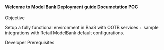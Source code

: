 #### Welcome to Model Bank Deployment guide Documetation POC 

Objective

Setup a fully functional environment in BaaS with OOTB services + sample integrations with Retail ModelBank default configurations.

Developer Prerequisites
